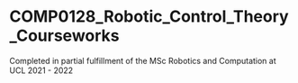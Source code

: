 # COMP0128_Robotic_Control_Theory_Courseworks 
Completed in partial fulfillment of the MSc Robotics and Computation at UCL 2021 - 2022

